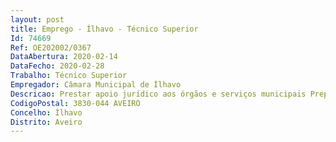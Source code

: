 ```yaml
--- 
layout: post
title: Emprego - Ílhavo - Técnico Superior
Id: 74669
Ref: OE202002/0367
DataAbertura: 2020-02-14
DataFecho: 2020-02-28
Trabalho: Técnico Superior
Empregador: Câmara Municipal de Ílhavo
Descricao: Prestar apoio jurídico aos órgãos e serviços municipais Preparar e instruir procedimentos de contra ordenação e de execuções fiscais  Emitir pareceres jurídicos nas diversas matérias relativas às competências e atribuições do Município  Assegurar os serviços de notariado privativo, se necessário Apoiar a instrução de atos ou contratos em que seja parte o município Acompanhar os processos de contencioso judicial ou extrajudicial do Município Executar outras funções no âmbito das atribuições do Gabinete de Apoio Jurídico, Notariado e Execuções Fiscais, que exijam conhecimentos atualizados da legislação vigente na Administração Pública, nomeadamente no que respeita ao Direito Administrativo em geral e ao Direito Autárquico.
CodigoPostal: 3830-044 AVEIRO
Concelho: Ílhavo
Distrito: Aveiro
--- 
```

